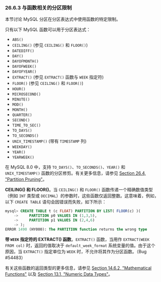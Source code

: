### 26.6.3 与函数相关的分区限制

本节讨论 MySQL 分区在分区表达式中使用函数的特定限制。

只有以下 MySQL 函数可以用于分区表达式：

- `ABS()`
- `CEILING()` (参见 `CEILING()` 和 `FLOOR()`)
- `DATEDIFF()`
- `DAY()`
- `DAYOFMONTH()`
- `DAYOFWEEK()`
- `DAYOFYEAR()`
- `EXTRACT()` (参见 `EXTRACT()` 函数与 `WEEK` 指定符)
- `FLOOR()` (参见 `CEILING()` 和 `FLOOR()`)
- `HOUR()`
- `MICROSECOND()`
- `MINUTE()`
- `MOD()`
- `MONTH()`
- `QUARTER()`
- `SECOND()`
- `TIME_TO_SEC()`
- `TO_DAYS()`
- `TO_SECONDS()`
- `UNIX_TIMESTAMP()` (带有 `TIMESTAMP` 列)
- `WEEKDAY()`
- `YEAR()`
- `YEARWEEK()`

在 MySQL 8.0 中，支持 `TO_DAYS()`、`TO_SECONDS()`、`YEAR()` 和 `UNIX_TIMESTAMP()` 函数的分区修剪。有关更多信息，请参见 [Section 26.4, "Partition Pruning"](https://dev.mysql.com/doc/refman/8.0/en/partitioning-pruning.html)。

**CEILING() 和 FLOOR()**。当 `CEILING()` 和 `FLOOR()` 函数传递一个精确数值类型（例如 `INT` 类型或 `DECIMAL`）的参数时，这些函数仅返回整数。这意味着，例如，以下 `CREATE TABLE` 语句会因错误而失败，如下所示：

```sql
mysql> CREATE TABLE t (c FLOAT) PARTITION BY LIST( FLOOR(c) )(
    ->     PARTITION p0 VALUES IN (1,3,5),
    ->     PARTITION p1 VALUES IN (2,4,6)
    -> );
ERROR 1490 (HY000): The PARTITION function returns the wrong type
```

**带 `WEEK` 指定符的 EXTRACT() 函数**。`EXTRACT()` 函数，当用作 `EXTRACT(WEEK FROM col)` 时，返回的值取决于 `default_week_format` 系统变量的值。由于这个原因，当 `EXTRACT()` 指定单位为 `WEEK` 时，不允许将其作为分区函数。（Bug #54483）

有关这些函数的返回类型的更多信息，请参见 [Section 14.6.2, "Mathematical Functions"](https://dev.mysql.com/doc/refman/8.0/en/mathematical-functions.html) 以及 [Section 13.1, "Numeric Data Types"](https://dev.mysql.com/doc/refman/8.0/en/numeric-types.html)。